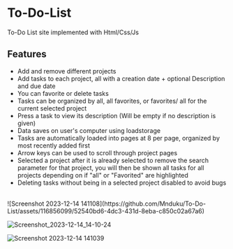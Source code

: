 # To-Do-List
To-Do List site implemented with Html/Css/Js
## Features 
- Add and remove different projects
- Add tasks to each project, all with a creation date + optional Description and due date
- You can favorite or delete tasks
- Tasks can be organized by all, all favorites, or favorites/ all for the current selected project
- Press a task to view its description (Will be empty if no description is given)
- Data saves on user's computer using loadstorage
- Tasks are automatically loaded into pages at 8 per page, organized by most recently added first
- Arrow keys can be used to scroll through project pages
- Selected a project after it is already selected to remove the search parameter for that project, you will then be shown all tasks for all projects depending on if "all" or "Favorited" are highlighted
- Deleting tasks without being in a selected project disabled to avoid bugs
<br>
![Screenshot 2023-12-14 141108](https://github.com/Mnduku/To-Do-List/assets/116856099/52540bd6-4dc3-431d-8eba-c850c02a67a6)


![Screenshot_2023-12-14_14-10-24](https://github.com/Mnduku/To-Do-List/assets/116856099/72982567-e08e-4d2c-bb77-06ff0a3d59e5)


![Screenshot 2023-12-14 141039](https://github.com/Mnduku/To-Do-List/assets/116856099/1a79c8f4-fdcc-42f6-ac74-f348285a0929)
